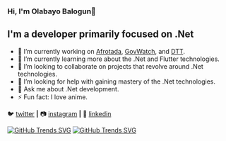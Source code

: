 ### Hi, I'm Olabayo Balogun👋

## I'm a developer primarily focused on .Net

- 🔭 I’m currently working on [Afrotada](https://www.afrotada.com), [GovWatch](https://www.govwatch.ng), and [DTT](https://staging.dtt.ng).
- 🌱 I’m currently learning more about the .Net and Flutter technologies.
- 👯 I’m looking to collaborate on projects that revolve around .Net technologies.
- 🤔 I’m looking for help with gaining mastery of the .Net technologies.
- 💬 Ask me about .Net development.
- ⚡ Fun fact: I love anime.

 
🐦 [twitter][twitter] **|** 
📷 [instagram][instagram] **|** 
👔 [linkedin][linkedin]

[twitter]: https://x.com/OlabayoBalogun
[instagram]: https://www.instagram.com/olabayobalogun/
[linkedin]: https://www.linkedin.com/in/olabayobalogun/

[![GitHub Trends SVG](https://api.githubtrends.io/user/svg/Olabayo-Balogun/langs?time_range=one_year&theme=bright_lights)](https://githubtrends.io)
[![GitHub Trends SVG](https://api.githubtrends.io/user/svg/Olabayo-Balogun/repos?time_range=one_year&include_private=True&theme=bright_lights)](https://githubtrends.io)
